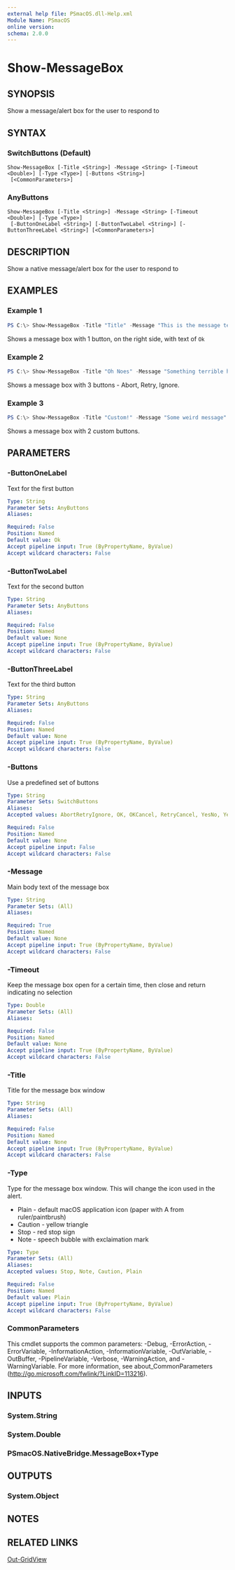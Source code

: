 ```yaml
---
external help file: PSmacOS.dll-Help.xml
Module Name: PSmacOS
online version:
schema: 2.0.0
---
```


# Show-MessageBox

## SYNOPSIS
Show a message/alert box for the user to respond to

## SYNTAX

### SwitchButtons (Default)
```
Show-MessageBox [-Title <String>] -Message <String> [-Timeout <Double>] [-Type <Type>] [-Buttons <String>]
 [<CommonParameters>]
```

### AnyButtons
```
Show-MessageBox [-Title <String>] -Message <String> [-Timeout <Double>] [-Type <Type>]
 [-ButtonOneLabel <String>] [-ButtonTwoLabel <String>] [-ButtonThreeLabel <String>] [<CommonParameters>]
```

## DESCRIPTION
Show a native message/alert box for the user to respond to

## EXAMPLES

### Example 1
```powershell
PS C:\> Show-MessageBox -Title "Title" -Message "This is the message text.  It is important."
```

Shows a message box with 1 button, on the right side, with text of `Ok`

### Example 2
```powershell
PS C:\> Show-MessageBox -Title "Oh Noes" -Message "Something terrible happened." -Buttons "AbortRetryIgnore"
```

Shows a message box with 3 buttons - Abort, Retry, Ignore.

### Example 3
```powershell
PS C:\> Show-MessageBox -Title "Custom!" -Message "Some weird message" -ButtonOneLabel "Push Me" -ButtonTwoLabel "Don't Push Me"
```

Shows a message box with 2 custom buttons.


## PARAMETERS

### -ButtonOneLabel
Text for the first button

```yaml
Type: String
Parameter Sets: AnyButtons
Aliases:

Required: False
Position: Named
Default value: Ok
Accept pipeline input: True (ByPropertyName, ByValue)
Accept wildcard characters: False
```

### -ButtonTwoLabel
Text for the second button

```yaml
Type: String
Parameter Sets: AnyButtons
Aliases:

Required: False
Position: Named
Default value: None
Accept pipeline input: True (ByPropertyName, ByValue)
Accept wildcard characters: False
```

### -ButtonThreeLabel
Text for the third button

```yaml
Type: String
Parameter Sets: AnyButtons
Aliases:

Required: False
Position: Named
Default value: None
Accept pipeline input: True (ByPropertyName, ByValue)
Accept wildcard characters: False
```

### -Buttons
Use a predefined set of buttons

```yaml
Type: String
Parameter Sets: SwitchButtons
Aliases:
Accepted values: AbortRetryIgnore, OK, OKCancel, RetryCancel, YesNo, YesNoCancel

Required: False
Position: Named
Default value: None
Accept pipeline input: False
Accept wildcard characters: False
```

### -Message
Main body text of the message box

```yaml
Type: String
Parameter Sets: (All)
Aliases:

Required: True
Position: Named
Default value: None
Accept pipeline input: True (ByPropertyName, ByValue)
Accept wildcard characters: False
```

### -Timeout
Keep the message box open for a certain time, then close and return indicating no selection

```yaml
Type: Double
Parameter Sets: (All)
Aliases:

Required: False
Position: Named
Default value: None
Accept pipeline input: True (ByPropertyName, ByValue)
Accept wildcard characters: False
```

### -Title
Title for the message box window

```yaml
Type: String
Parameter Sets: (All)
Aliases:

Required: False
Position: Named
Default value: None
Accept pipeline input: True (ByPropertyName, ByValue)
Accept wildcard characters: False
```

### -Type
Type for the message box window.  This will change the icon used in the alert.

* Plain - default macOS application icon (paper with A from ruler/paintbrush)
* Caution - yellow triangle
* Stop - red stop sign
* Note - speech bubble with exclaimation mark

```yaml
Type: Type
Parameter Sets: (All)
Aliases:
Accepted values: Stop, Note, Caution, Plain

Required: False
Position: Named
Default value: Plain
Accept pipeline input: True (ByPropertyName, ByValue)
Accept wildcard characters: False
```

### CommonParameters
This cmdlet supports the common parameters: -Debug, -ErrorAction, -ErrorVariable, -InformationAction, -InformationVariable, -OutVariable, -OutBuffer, -PipelineVariable, -Verbose, -WarningAction, and -WarningVariable.
For more information, see about_CommonParameters (http://go.microsoft.com/fwlink/?LinkID=113216).

## INPUTS

### System.String
### System.Double
### PSmacOS.NativeBridge.MessageBox+Type
## OUTPUTS

### System.Object
## NOTES

## RELATED LINKS
[Out-GridView]()
